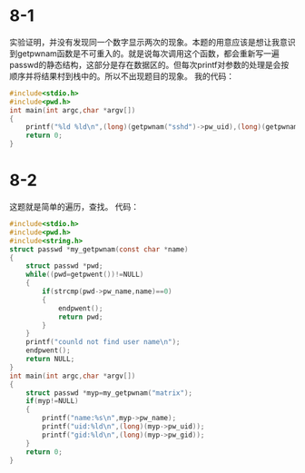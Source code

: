 # 8-1
实验证明，并没有发现同一个数字显示两次的现象。本题的用意应该是想让我意识到getpwnam函数是不可重入的。就是说每次调用这个函数，都会重新写一遍passwd的静态结构，这部分是存在数据区的。但每次printf对参数的处理是会按顺序并将结果村到栈中的。所以不出现题目的现象。
我的代码：
```c
#include<stdio.h>
#include<pwd.h>
int main(int argc,char *argv[])
{
	printf("%ld %ld\n",(long)(getpwnam("sshd")->pw_uid),(long)(getpwnam("matrix")->pw_uid));
	return 0;
}

```

# 8-2
这题就是简单的遍历，查找。
代码：

```c
#include<stdio.h>
#include<pwd.h>
#include<string.h>
struct passwd *my_getpwnam(const char *name)
{
	struct passwd *pwd;
	while((pwd=getpwent())!=NULL)
	{
		if(strcmp(pwd->pw_name,name)==0)
		{
			endpwent();
			return pwd;
		}
	}
	printf("counld not find user name\n");
	endpwent();
	return NULL;
}
int main(int argc,char *argv[])
{
	struct passwd *myp=my_getpwnam("matrix");
	if(myp!=NULL)
	{
		printf("name:%s\n",myp->pw_name);
		printf("uid:%ld\n",(long)(myp->pw_uid));
		printf("gid:%ld\n",(long)(myp->pw_gid));
	}
	return 0;
}

```

